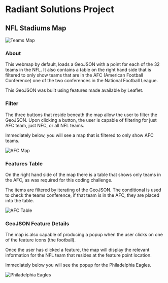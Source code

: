 # Radiant Solutions Project

## NFL Stadiums Map

![Teams Map](https://user-images.githubusercontent.com/25868208/46430371-c26e0c00-c716-11e8-95a4-0649e180c344.png)


### About 

This webmap by default, loads a GeoJSON with a point for each of the 32 teams in the NFL. It also contains a table on the right hand side that is filtered to only show teams that are in the AFC (American Football Conference) one of the two conferences in the National Football League.

This GeoJSON was built using features made available by Leaflet.

### Filter

The three buttons that reside beneath the map allow the user to filter the GeoJSON. Upon clicking a button, the user is capable of filtering for just AFC team, just NFC, or all NFL teams. 

Immediately below, you will see a map that is filtered to only show AFC teams.


![AFC Map](https://user-images.githubusercontent.com/25868208/46432246-c3ee0300-c71b-11e8-8ad9-1f4167e07f99.png)

### Features Table

On the right hand side of the map there is a table that shows only teams in the AFC, as was required for this coding challenge.

The items are filtered by iterating of the GeoJSON. The conditional is used to check the teams conference, if that team is in the AFC, they are placed into the table. 

![AFC Table](https://user-images.githubusercontent.com/25868208/46432695-dcaae880-c71c-11e8-8109-1dadedd14b0b.png)


### GeoJSON Feature Details

The map is also capable of producing a popup when the user clicks on one of the feature icons (the football).

Once the user has clicked a feature, the map will display the relevant information for the NFL team that resides at the feature point location.

Immediately below you will see the popup for the Philadelphia Eagles.

![Philadelphia Eagles](https://user-images.githubusercontent.com/25868208/46432494-6b6b3580-c71c-11e8-8b21-e2c2936d91a2.png)
